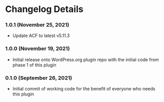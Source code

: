 # Changelog Details

### 1.0.1 (November 25, 2021) ###
* Update ACF to latest v5.11.3

### 1.0.0 (November 19, 2021) ###
* Initial release onto WordPress.org plugin repo with the initial code from phase 1 of this plugin

### 0.1.0 (September 26, 2021) ###
* Initial commit of working code for the benefit of everyone who needs this plugin
